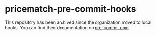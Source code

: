 pricematch-pre-commit-hooks
===========================

This repository has been archived since the organization moved to local hooks. You can find their documentation on [pre-commit.com](https://pre-commit.com/#repository-local-hooks)
